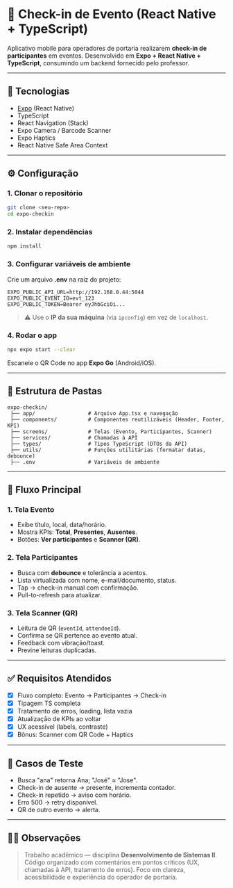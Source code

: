 # 📱 Check-in de Evento (React Native + TypeScript)

Aplicativo mobile para operadores de portaria realizarem **check-in de participantes** em eventos. Desenvolvido em **Expo + React Native + TypeScript**, consumindo um backend fornecido pelo professor.

---

## 🚀 Tecnologias

* [Expo](https://expo.dev/) (React Native)
* TypeScript
* React Navigation (Stack)
* Expo Camera / Barcode Scanner
* Expo Haptics
* React Native Safe Area Context

---

## ⚙️ Configuração

### 1. Clonar o repositório

```bash
git clone <seu-repo>
cd expo-checkin
```

### 2. Instalar dependências

```bash
npm install
```

### 3. Configurar variáveis de ambiente

Crie um arquivo **.env** na raiz do projeto:

```env
EXPO_PUBLIC_API_URL=http://192.168.0.44:5044
EXPO_PUBLIC_EVENT_ID=evt_123
EXPO_PUBLIC_TOKEN=Bearer eyJhbGciOi...
```

> ⚠️ Use o **IP da sua máquina** (via `ipconfig`) em vez de `localhost`.

### 4. Rodar o app

```bash
npx expo start --clear
```

Escaneie o QR Code no app **Expo Go** (Android/iOS).

---

## 📂 Estrutura de Pastas

```
expo-checkin/
 ├── app/                 # Arquivo App.tsx e navegação
 ├── components/          # Componentes reutilizáveis (Header, Footer, KPI)
 ├── screens/             # Telas (Evento, Participantes, Scanner)
 ├── services/            # Chamadas à API
 ├── types/               # Tipos TypeScript (DTOs da API)
 ├── utils/               # Funções utilitárias (formatar datas, debounce)
 ├── .env                 # Variáveis de ambiente
```

---

## 📱 Fluxo Principal

### 1. **Tela Evento**

* Exibe título, local, data/horário.
* Mostra KPIs: **Total**, **Presentes**, **Ausentes**.
* Botões: **Ver participantes** e **Scanner (QR)**.

### 2. **Tela Participantes**

* Busca com **debounce** e tolerância a acentos.
* Lista virtualizada com nome, e-mail/documento, status.
* Tap → check-in manual com confirmação.
* Pull-to-refresh para atualizar.

### 3. **Tela Scanner (QR)**

* Leitura de QR (`eventId`, `attendeeId`).
* Confirma se QR pertence ao evento atual.
* Feedback com vibração/toast.
* Previne leituras duplicadas.

---

## ✅ Requisitos Atendidos

* [x] Fluxo completo: Evento → Participantes → Check-in
* [x] Tipagem TS completa
* [x] Tratamento de erros, loading, lista vazia
* [x] Atualização de KPIs ao voltar
* [x] UX acessível (labels, contraste)
* [x] Bônus: Scanner com QR Code + Haptics

---

## 🧪 Casos de Teste

* Busca "ana" retorna Ana; "José" ≈ "Jose".
* Check-in de ausente → presente, incrementa contador.
* Check-in repetido → aviso com horário.
* Erro 500 → retry disponível.
* QR de outro evento → alerta.

---

## 👨‍🎓 Observações

> Trabalho acadêmico — disciplina **Desenvolvimento de Sistemas II**.
> Código organizado com comentários em pontos críticos (UX, chamadas à API, tratamento de erros).
> Foco em clareza, acessibilidade e experiência do operador de portaria.
